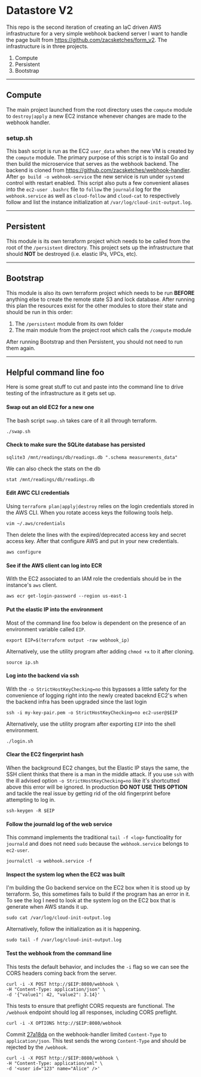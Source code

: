 # Datastore V2
This repo is the second iteration of creating an IaC driven AWS infrastructure for a very simple webhook backend server I want to handle the page built from https://github.com/zacsketches/form_v2. The infrastructure is in three projects.
1. Compute
2. Persistent
3. Bootstrap

-----
## Compute
  The main project launched from the root directory uses the `compute` module to `destroy|apply` a new EC2 instance whenever changes are made to the webhook handler.

### setup.sh
This bash script is run as the EC2 `user_data` when the new VM is created by the `compute` module. The primary purpose of this script is to install Go and then build the microservice that serves as the webhook backend. The backend is cloned from https://github.com/zacsketches/webhook-handler. After `go build -o webhook-service` the new service is run under `systemd` control with restart enabled. This script also puts a few convenient aliases into the `ec2-user .bashrc` file to `follow` the `journald` log for the `webhook.service` as well as `cloud-follow` and `cloud-cat` to respectively follow and list the instance initialization at `/var/log/cloud-init-output.log`.

-----
## Persistent
This module is its own terraform project which needs to be called from the root of the `/persistent` directory. This project sets up the infrastructure that should **NOT** be destroyed (i.e. elastic IPs, VPCs, etc).

-----
## Bootstrap
This module is also its own terraform project which needs to be run **BEFORE** anything else to create the remote state S3 and lock database. After running this plan the resources exist for the other modules to store their state and should be run in this order:
1. The `/persistent` module from its own folder
2. The main module from the project root which calls the `/compute` module

After running Bootstrap and then Persistent, you should not need to run them again.

-----
## Helpful command line foo
Here is some great stuff to cut and paste into the command line to drive testing of the infrastructure as it gets set up.

#### Swap out an old EC2 for a new one
The bash script `swap.sh` takes care of it all through terraform.
```
./swap.sh
```

#### Check to make sure the SQLite database has persisted
```
sqlite3 /mnt/readings/db/readings.db ".schema measurements_data"
```
We can also check the stats on the db
```
stat /mnt/readings/db/readings.db
```

#### Edit AWC CLI credentials
Using `terraform plan|apply|destroy` relies on the login credentials stored in the AWS CLI. When you rotate access keys the following tools help.
```
vim ~/.aws/credentials
```
Then delete the lines with the expired/deprecated access key and secret access key.  After that configure AWS and put in your new credentials. 
```
aws configure
```

#### See if the AWS client can log into ECR
With the EC2 associated to an IAM role the credentials should be in the instance's `aws` client.
```
aws ecr get-login-password --region us-east-1
```

#### Put the elastic IP into the environment
Most of the command line foo below is dependent on the presence of an environment variable called `EIP`.
```
export EIP=$(terraform output -raw webhook_ip)
```
Alternatively, use the utility program after adding `chmod +x` to it after cloning.
```
source ip.sh
```
#### Log into the backend via ssh
With the `-o StrictHostKeyChecking=no` this bypasses a little safety for the convenience of logging right into the newly created baceknd EC2's when the backend infra has been upgraded since the last login
```
ssh -i my-key-pair.pem -o StrictHostKeyChecking=no ec2-user@$EIP
```
Alternatively, use the utility program after exporting `EIP` into the shell environment.
```
./login.sh
```

#### Clear the EC2 fingerprint hash
When the background EC2 changes, but the Elastic IP stays the same, the SSH client thinks that there is a man in the middle attack. If you use `ssh` with the ill advised option `-o StrictHostKeyChecking=no` like it's shortcutted above this error will be ignored.  In production **DO NOT USE THIS OPTION** and tackle the real issue by getting rid of the old fingerprint before attempting to log in.
```
ssh-keygen -R $EIP
```

#### Follow the journald log of the web service
This command implements the traditional `tail -f <log>` functioality for `journald` and does not need `sudo` because the `webhook.service` belongs to `ec2-user`.
```
journalctl -u webhook.service -f
```

#### Inspect the system log when the EC2 was built
I'm building the Go backend service on the EC2 box when it is stood up by terraform. So, this sometimes fails to build if the program has an error in it. To see the log I need to look at the system log on the EC2 box that is generate when AWS stands it up. 
```
sudo cat /var/log/cloud-init-output.log
```
Alternatively, follow the initialization as it is happening.
```
sudo tail -f /var/log/cloud-init-output.log
```

#### Test the webhook from the command line
This tests the default behavior, and includes the `-i` flag so we can see the CORS headers coming back from the server.
```
curl -i -X POST http://$EIP:8080/webhook \
-H "Content-Type: application/json" \
-d '{"value1": 42, "value2": 3.14}'
```
This tests to ensure that preflight CORS requests are functional.  The `/webhook` endpoint should log all responses, including CORS preflight.
```
curl -i -X OPTIONS http://$EIP:8080/webhook
```
Commit [27a18da](https://github.com/zacsketches/webhook-handler/commit/27a18da1a8f1fec6e302adc4a4a9852344fbe0b1) on the webhook-handler limited `Content-Type` to `application/json`. This test sends the wrong `Content-Type` and should be rejected by the `/webhook`.
```
curl -i -X POST http://$EIP:8080/webhook \
-H "Content-Type: application/xml" \
-d '<user id="123" name="Alice" />'
```
